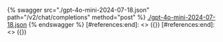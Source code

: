 [#references:start]: <> ({ "template": "openapi" })
[#references:start]: <> ({ "template": "openapi" })
{% swagger src="./gpt-4o-mini-2024-07-18.json" path="/v2/chat/completions" method="post" %}
[./gpt-4o-mini-2024-07-18.json](./gpt-4o-mini-2024-07-18.json)
{% endswagger %}
[#references:end]: <> ({})
[#references:end]: <> ({})